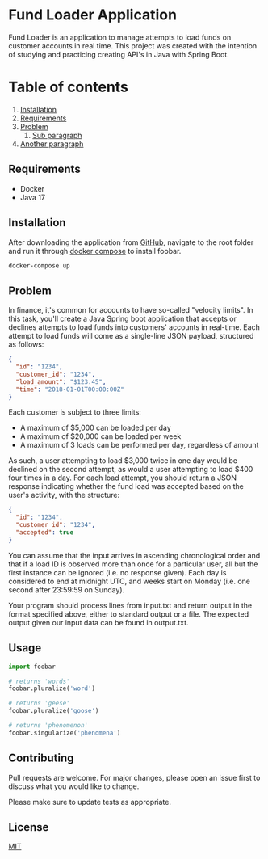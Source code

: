 # Fund Loader Application

Fund Loader is an application to manage attempts to load funds on customer accounts in real time. 
This project was created with the intention of studying and practicing creating API's in Java with Spring Boot. 

# Table of contents
1. [Installation](#installation)
2. [Requirements](#requirements)
3. [Problem](#problem)
    1. [Sub paragraph](#subparagraph1)
4. [Another paragraph](#paragraph2)

## Requirements <a name="requirements"></a>

- Docker
- Java 17

## Installation <a name="installation"></a>

After downloading the application from [GitHub](https://github.com/jaddario/fund-loader), navigate to the root folder and run it through [docker compose](https://docs.docker.com/compose/) to install foobar.

```bash
docker-compose up
```
## Problem <a name="problem"></a>

In finance, it's common for accounts to have so-called "velocity limits". In this task, you'll
create a Java Spring boot application that accepts or declines attempts to load funds
into customers' accounts in real-time.
Each attempt to load funds will come as a single-line JSON payload, structured as
follows:

```json
{
  "id": "1234",
  "customer_id": "1234",
  "load_amount": "$123.45",
  "time": "2018-01-01T00:00:00Z"
}
```
Each customer is subject to three limits:
- A maximum of $5,000 can be loaded per day
- A maximum of $20,000 can be loaded per week
- A maximum of 3 loads can be performed per day, regardless of amount

As such, a user attempting to load $3,000 twice in one day would be declined on the
second attempt, as would a user attempting to load $400 four times in a day.
For each load attempt, you should return a JSON response indicating whether the fund
load was accepted based on the user's activity, with the structure:
```json
{
  "id": "1234",
  "customer_id": "1234",
  "accepted": true
}
```
You can assume that the input arrives in ascending chronological order and that if a
load ID is observed more than once for a particular user, all but the first instance can be
ignored (i.e. no response given). Each day is considered to end at midnight UTC, and
weeks start on Monday (i.e. one second after 23:59:59 on Sunday).

Your program should process lines from input.txt and return output in the format
specified above, either to standard output or a file. The expected output given our input
data can be found in output.txt.

## Usage

```python
import foobar

# returns 'words'
foobar.pluralize('word')

# returns 'geese'
foobar.pluralize('goose')

# returns 'phenomenon'
foobar.singularize('phenomena')
```

## Contributing

Pull requests are welcome. For major changes, please open an issue first
to discuss what you would like to change.

Please make sure to update tests as appropriate.

## License

[MIT](https://choosealicense.com/licenses/mit/)